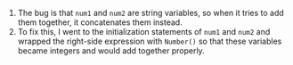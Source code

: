 1. The bug is that `num1` and `num2` are string variables, so when it tries to add them together, it concatenates them instead.
2. To fix this, I went to the initialization statements of `num1` and `num2` and wrapped the right-side expression with `Number()` so that these variables became integers and would add together properly.